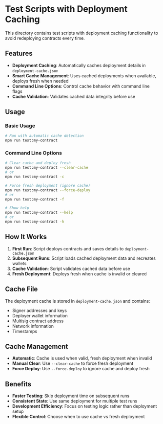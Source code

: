 # Test Scripts with Deployment Caching

This directory contains test scripts with deployment caching functionality to avoid redeploying contracts every time.

## Features

- **Deployment Caching**: Automatically caches deployment details in `deployment-cache.json`
- **Smart Cache Management**: Uses cached deployments when available, deploys fresh when needed
- **Command Line Options**: Control cache behavior with command line flags
- **Cache Validation**: Validates cached data integrity before use

## Usage

### Basic Usage
```bash
# Run with automatic cache detection
npm run test:my-contract
```

### Command Line Options

```bash
# Clear cache and deploy fresh
npm run test:my-contract --clear-cache
# or
npm run test:my-contract -c

# Force fresh deployment (ignore cache)
npm run test:my-contract --force-deploy
# or
npm run test:my-contract -f

# Show help
npm run test:my-contract --help
# or
npm run test:my-contract -h
```

## How It Works

1. **First Run**: Script deploys contracts and saves details to `deployment-cache.json`
2. **Subsequent Runs**: Script loads cached deployment data and recreates wallets
3. **Cache Validation**: Script validates cached data before use
4. **Fresh Deployment**: Deploys fresh when cache is invalid or cleared

## Cache File

The deployment cache is stored in `deployment-cache.json` and contains:
- Signer addresses and keys
- Deployer wallet information
- Multisig contract address
- Network information
- Timestamps

## Cache Management

- **Automatic**: Cache is used when valid, fresh deployment when invalid
- **Manual Clear**: Use `--clear-cache` to force fresh deployment
- **Force Deploy**: Use `--force-deploy` to ignore cache and deploy fresh

## Benefits

- **Faster Testing**: Skip deployment time on subsequent runs
- **Consistent State**: Use same deployment for multiple test runs
- **Development Efficiency**: Focus on testing logic rather than deployment setup
- **Flexible Control**: Choose when to use cache vs fresh deployment
